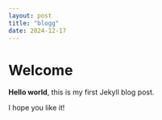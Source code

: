 ```yaml
---
layout: post
title: "blogg"
date: 2024-12-17
---
```

# Welcome

**Hello world**, this is my first Jekyll blog post.

I hope you like it!
